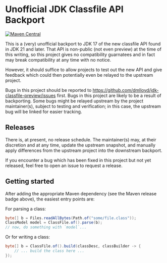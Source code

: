 Unofficial JDK Classfile API Backport
========

[![Maven Central](https://maven-badges.herokuapp.com/maven-central/io.github.dmlloyd/jdk-classfile-preview/badge.svg)](https://maven-badges.herokuapp.com/maven-central/io.github.dmlloyd/jdk-classfile-preview)


This is a (very) unofficial backport to JDK 17 of the new classfile API found in JDK 21 and later. That API is non-public (not even preview) at the time of this writing, so this project gives no compatibility guarnatees and in fact may break compatibility at any time with no notice.

However, it should suffice to allow projects to test out the new API and give feedback which could then potentially even be relayed to the upstream project.

Bugs in this project should be reported to https://github.com/dmlloyd/jdk-classfile-preview/issues first. Bugs in this project are likely to be a result of backporting. Some bugs might be relayed upstream by the project maintainer(s), subject to testing and verification; in this case, the upstream bug will be linked for easier tracking.

Releases
--------

There is, at present, no release schedule. The maintainer(s) may, at their discretion and at any time, update the upstream snapshot, and manually apply differences from the upstream project into the downstream backport.

If you encounter a bug which has been fixed in this project but not yet released, feel free to open an issue to request a release.

Getting started
---------------

After adding the appropriate Maven dependency (see the Maven release badge above), the easiest entry points are:

For parsing a class:

```java
byte[] b = Files.readAllBytes(Path.of("some/file.class"));
ClassModel model = ClassFile.of().parse(b);
// now, do something with `model`...
```

Or for writing a class:

```java
byte[] b = ClassFile.of().build(classDesc, classBuilder -> {
    // ... build the class here ...
});
```
